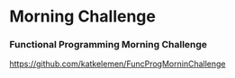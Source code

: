 # Morning Challenge

### Functional Programming Morning Challenge
https://github.com/katkelemen/FuncProgMorninChallenge

